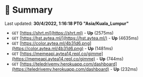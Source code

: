 # 📖 Summary
Last updated: **30/4/2022, 1:16:18 PTG "Asia/Kuala_Lumpur"**

- `GET` [https://shrt.ml](https://shrt.ml) - **Up** (2575ms)
- `GET` [https://hst.aytea.ml/](https://hst.aytea.ml/) - **Up** (4635ms)
- `GET` [https://color.aytea.ml/4b31d6.png](https://color.aytea.ml/4b31d6.png) - **Up** (1481ms)
- `GET` [https://memeapi.aytea14.repl.co/gimme](https://memeapi.aytea14.repl.co/gimme) - **Up** (744ms)
- `GET` [https://teledrivemy.herokuapp.com/dashboard](https://teledrivemy.herokuapp.com/dashboard) - **Up** (232ms)

